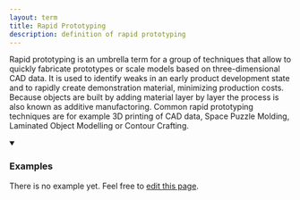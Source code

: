 ```yaml
---
layout: term
title: Rapid Prototyping
description: definition of rapid prototyping
---
```

Rapid prototyping is an umbrella term for a group of techniques that allow to quickly fabricate prototypes or scale models based on three-dimensional CAD data. It is used to identify weaks in an early product development state and to rapidly create demonstration material, minimizing production costs. Because objects are built by adding material layer by layer the process is also known as additive manufactoring. Common rapid prototyping techniques are for example 3D printing of CAD data, Space Puzzle Molding, Laminated Object Modelling or Contour Crafting.

<details markdown="1" open>
<summary><h3>Examples</h3></summary> 

There is no example yet. Feel free to <a href="{{ site.repo }}/edit/master/{{ page.path }}" target="_blank"><i class="fa fa-edit fa-fw"></i> edit this page</a>.

</details>
